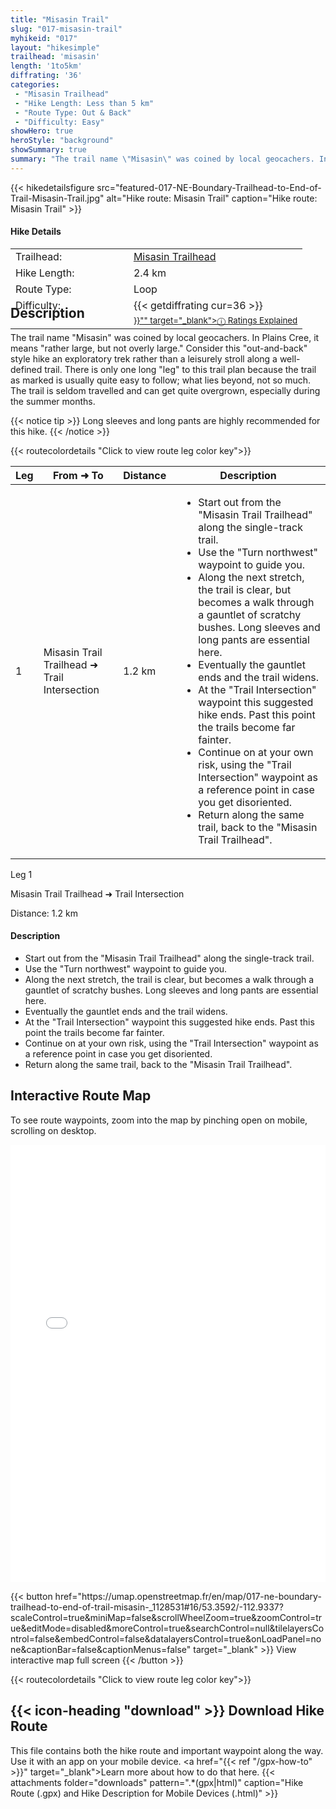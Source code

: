 ```yaml
---
title: "Misasin Trail"
slug: "017-misasin-trail"
myhikeid: "017"
layout: "hikesimple"
trailhead: 'misasin'
length: '1to5km'
diffrating: '36'
categories:
 - "Misasin Trailhead"
 - "Hike Length: Less than 5 km"
 - "Route Type: Out & Back"
 - "Difficulty: Easy"
showHero: true
heroStyle: "background"
showSummary: true
summary: "The trail name \"Misasin\" was coined by local geocachers. In Plains Cree, it means \"rather large, but not overly large.\" Consider this \"out-and-back\" style hike an exploratory trek rather than a leisurely stroll along a well-defined trail. There is only one long \"leg\" to this trail plan because the trail as marked is usually quite easy to follow; what lies beyond, not so much. The trail is seldom travelled and can get quite overgrown, especially during the summer months."
---
```

<div class="flex flex-col text-surface shadow-secondary-1 dark:bg-surface-dark dark:text-white max-w-max lg:flex-row h-auto" style=margin-bottom:-100px;>
{{< hikedetailsfigure 
    src="featured-017-NE-Boundary-Trailhead-to-End-of-Trail-Misasin-Trail.jpg"
    alt="Hike route: Misasin Trail"
    caption="Hike route: Misasin Trail"
>}}
  <div class="flex flex-col justify-start pl-5 lg:w-1/2 sm:pb-7">
    <h4 class="text-xl font-large mt-4">Hike Details</h4>
      <table width=100% class="w-full">
      <tbody>
        <tr>
          <td valign="top" width="40%" class="my-4 text-base">Trailhead:</td>
          <td valign="top" style="padding-left: 10px;" class="my-4 text-base"><a href="/trailheads/misasin/" target="_blank">Misasin Trailhead</a></td>
        </tr>
        <tr>
          <td valign="top" width="40%" class="my-4 text-base">Hike Length:</td>
          <td valign="top" style="padding-left: 10px;" class="my-4 text-base">2.4 km</td>
        </tr>
        <tr>
          <td valign="top" width="40%" class="mb-2 text-base">Route Type:</td>
          <td valign="top" style="padding-left: 10px;" class="mb-2 text-base">Loop</td>
        </tr>
        <tr>
          <td valign="top" width="40%" class="mb-2 text-base" rowspan="2">Difficulty:</td>
          <td valign="top" style="padding-left: 10px;" class="text-base">{{< getdiffrating cur=36 >}}</td>
        </tr>
        <tr>
        <td valign="top" style="padding-left: 10px;" class="mb-2 text-base"><sup><a href="{{< ref "/ratingsexplained" >}}"" target="_blank">&#9432; Ratings Explained</a></sup></td>
        </tr>
      </tbody>
      </table>
    </p>
  </div>
</div>


<p>&nbsp;</p>

## Description

The trail name "Misasin" was coined by local geocachers. In Plains Cree, it means "rather large, but not overly large." Consider this "out-and-back" style hike an exploratory trek rather than a leisurely stroll along a well-defined trail. There is only one long "leg" to this trail plan because the trail as marked is usually quite easy to follow; what lies beyond, not so much. The trail is seldom travelled and can get quite overgrown, especially during the summer months.  


{{< notice tip >}}
Long sleeves and long pants are highly recommended for this hike.
{{< /notice >}}

{{< routecolordetails "Click to view route leg color key">}}

<!-- TABLE: visible on md+ screens -->
<div class="overflow-x-auto hidden lg:block not-prose">
  <table class="min-w-full divide-y divide-gray-200">
    <thead class="bg-gray-50">
      <tr>
        <th scope="col" class="px-6 py-3 text-center text-base font-bold text-white uppercase tracking-wider bg-gray-700">Leg</th>
        <th scope="col" class="px-6 py-3 text-center text-base font-bold text-gray-700 uppercase tracking-wider">From ➜ To</th>
        <th scope="col" class="px-6 py-3 text-center text-base font-bold text-gray-700 uppercase tracking-wider">Distance</th>
        <th scope="col" class="px-6 py-3 text-center text-base font-bold text-gray-700 uppercase tracking-wider">Description</th>
      </tr>
    </thead>
    <tbody class="bg-white divide-y divide-gray-200">
      <tr class="align-top">
        <td class="green-leg-header text-center">1</td>
        <td class="px-6 py-4 text-base text-gray-700">Misasin Trail Trailhead ➜ Trail Intersection</td>
        <td class="px-6 py-4 text-base font-bold text-gray-700 text-center">1.2 km</td>
        <td class="px-6 py-4 text-base text-gray-700" style="padding-left: 1em;">
          <ul class="tight-list">
            <li>Start out from the "Misasin Trail Trailhead" along the single-track trail.</li>
            <li>Use the "Turn northwest" waypoint to guide you.</li>
            <li>Along the next stretch, the trail is clear, but becomes a walk through a gauntlet of scratchy bushes. Long sleeves and long pants are essential here.</li>
            <li>Eventually the gauntlet ends and the trail widens.</li>
            <li>At the "Trail Intersection" waypoint this suggested hike ends. Past this point the trails become far fainter.</li>
            <li>Continue on at your own risk, using the "Trail Intersection" waypoint as a reference point in case you get disoriented.</li>
            <li>Return along the same trail, back to the "Misasin Trail Trailhead".</li>
          </ul>
        </td>
      </tr>
    </tbody>
  </table>
</div>

<!-- CARDS: visible only on small screens -->
<div class="block lg:hidden space-y-4">
  <!-- Card 1 -->
  <div class="border rounded-lg shadow-md">
    <div class="green-leg-header text-center py-1 font-bold text-white">Leg 1</div>
    <div class="p-4 space-y-2">
      <p class="-mt-4 text-center text-lg text-gray-700">Misasin Trail Trailhead ➜ Trail Intersection</p>
      <p class="text-center text-base font-bold text-gray-700">Distance: 1.2 km</p>
      <h4 class="text-base font-semibold">Description</h4>
      <ul class="text-base text-gray-700 tight-list">
        <li>Start out from the "Misasin Trail Trailhead" along the single-track trail.</li>
        <li>Use the "Turn northwest" waypoint to guide you.</li>
        <li>Along the next stretch, the trail is clear, but becomes a walk through a gauntlet of scratchy bushes. Long sleeves and long pants are essential here.</li>
        <li>Eventually the gauntlet ends and the trail widens.</li>
        <li>At the "Trail Intersection" waypoint this suggested hike ends. Past this point the trails become far fainter.</li>
        <li>Continue on at your own risk, using the "Trail Intersection" waypoint as a reference point in case you get disoriented.</li>
        <li>Return along the same trail, back to the "Misasin Trail Trailhead".</li>
      </ul>
    </div>
  </div>
</div>


## Interactive Route Map
To see route waypoints, zoom into the map by pinching open on mobile, scrolling on desktop.

<iframe width="100%" height="700px" frameborder="0" src="//umap.openstreetmap.fr/en/map/017-ne-boundary-trailhead-to-end-of-trail-misasin-_1128531#16/53.3592/-112.9337?scaleControl=true&miniMap=false&scrollWheelZoom=true&zoomControl=true&editMode=disabled&moreControl=true&searchControl=null&tilelayersControl=false&embedControl=false&datalayersControl=true&onLoadPanel=none&captionBar=false&captionMenus=false"></iframe>
<div class="flex justify-center items-center"><p>
{{< button href="https://umap.openstreetmap.fr/en/map/017-ne-boundary-trailhead-to-end-of-trail-misasin-_1128531#16/53.3592/-112.9337?scaleControl=true&miniMap=false&scrollWheelZoom=true&zoomControl=true&editMode=disabled&moreControl=true&searchControl=null&tilelayersControl=false&embedControl=false&datalayersControl=true&onLoadPanel=none&captionBar=false&captionMenus=false" target="_blank" >}}
View interactive map full screen 
{{< /button >}}</p></div>
{{< routecolordetails "Click to view route leg color key">}}

## {{< icon-heading "download" >}} Download Hike Route 

This file contains both the hike route and important waypoint along the way. Use it with an app on your mobile device. <a href="{{< ref "/gpx-how-to" >}}" target="_blank">Learn more about how to do that here.</a>
{{< attachments folder="downloads" pattern=".*(gpx|html)" caption="Hike Route (.gpx) and Hike Description for Mobile Devices (.html)" >}}

